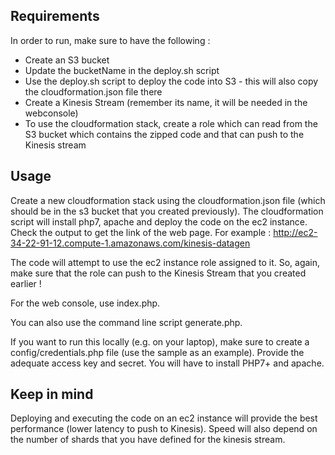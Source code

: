 ## Requirements

In order to run, make sure to have the following : 

- Create an S3 bucket
- Update the bucketName in the deploy.sh script
- Use the deploy.sh script to deploy the code into S3 - this will also copy the cloudformation.json file there  
- Create a Kinesis Stream (remember its name, it will be needed in the webconsole)
- To use the cloudformation stack, create a role which can read from the S3 bucket which contains the zipped code and that can push to the Kinesis stream

## Usage

Create a new cloudformation stack using the cloudformation.json file (which should be in the s3 bucket that you created previously). 
The cloudformation script will install php7, apache and deploy the code on the ec2 instance. 
Check the output to get the link of the web page. For example : http://ec2-34-22-91-12.compute-1.amazonaws.com/kinesis-datagen

The code will attempt to use the ec2 instance role assigned to it. So, again, make sure that the role can push to the Kinesis Stream that you created earlier !

For the web console, use index.php.

You can also use the command line script generate.php.

If you want to run this locally (e.g. on your laptop), make sure to create a config/credentials.php file (use the sample as an example). Provide the adequate access key and secret. You will have to install PHP7+ and apache.

## Keep in mind

Deploying and executing the code on an ec2 instance will provide the best performance (lower latency to push to Kinesis).
Speed will also depend on the number of shards that you have defined for the kinesis stream.
